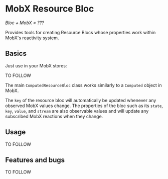 # MobX Resource Bloc

*Bloc + MobX = ???*

Provides tools for creating Resource Blocs whose properties work within MobX's reactivity system. 

## Basics

Just use in your MobX stores:

TO FOLLOW

The main `ComputedResourceBloc` class works similarly to a `Computed` 
object in MobX. 

The `key` of the resource bloc will automatically be updated 
whenever any observed MobX values change. The properties of the bloc such
as its `state`, `key`, `value`, and `stream` are also observable values
and will update any subscribed MobX reactions when they change.

## Usage

TO FOLLOW

## Features and bugs

TO FOLLOW